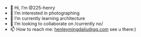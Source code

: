 - 👋 Hi, I’m @225-henry
- 👀 I’m interested in photographing
- 🌱 I’m currently learning architecture
- 💞️ I’m looking to collaborate on /currently no/
- 📫 How to reach me: henleymingdaliu@qq.com see u there:)

<!---
225-henry/225-henry is a ✨ special ✨ repository because its `README.md` (this file) appears on your GitHub profile.
You can click the Preview link to take a look at your changes.
--->
